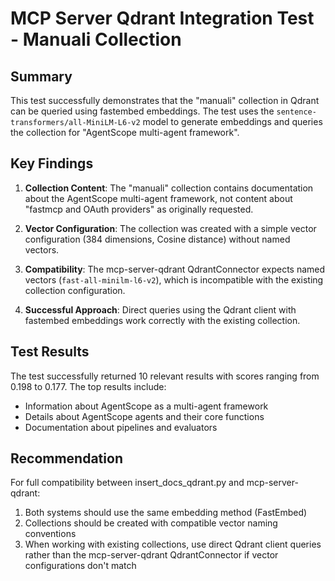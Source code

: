 # MCP Server Qdrant Integration Test - Manuali Collection

## Summary

This test successfully demonstrates that the "manuali" collection in Qdrant can be queried using fastembed embeddings. The test uses the `sentence-transformers/all-MiniLM-L6-v2` model to generate embeddings and queries the collection for "AgentScope multi-agent framework".

## Key Findings

1. **Collection Content**: The "manuali" collection contains documentation about the AgentScope multi-agent framework, not content about "fastmcp and OAuth providers" as originally requested.

2. **Vector Configuration**: The collection was created with a simple vector configuration (384 dimensions, Cosine distance) without named vectors.

3. **Compatibility**: The mcp-server-qdrant QdrantConnector expects named vectors (`fast-all-minilm-l6-v2`), which is incompatible with the existing collection configuration.

4. **Successful Approach**: Direct queries using the Qdrant client with fastembed embeddings work correctly with the existing collection.

## Test Results

The test successfully returned 10 relevant results with scores ranging from 0.198 to 0.177. The top results include:
- Information about AgentScope as a multi-agent framework
- Details about AgentScope agents and their core functions
- Documentation about pipelines and evaluators

## Recommendation

For full compatibility between insert_docs_qdrant.py and mcp-server-qdrant:
1. Both systems should use the same embedding method (FastEmbed)
2. Collections should be created with compatible vector naming conventions
3. When working with existing collections, use direct Qdrant client queries rather than the mcp-server-qdrant QdrantConnector if vector configurations don't match